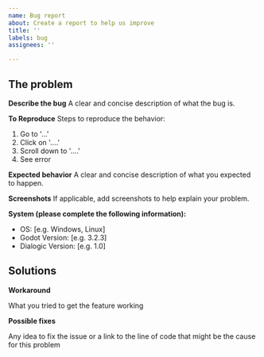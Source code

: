 ```yaml
---
name: Bug report
about: Create a report to help us improve
title: ''
labels: bug
assignees: ''

---
```


## The problem

**Describe the bug**
A clear and concise description of what the bug is.

**To Reproduce**
Steps to reproduce the behavior:
1. Go to '...'
2. Click on '....'
3. Scroll down to '....'
4. See error

**Expected behavior**
A clear and concise description of what you expected to happen.

**Screenshots**
If applicable, add screenshots to help explain your problem.

**System (please complete the following information):**
 - OS: [e.g. Windows, Linux]
 - Godot Version: [e.g. 3.2.3]
 - Dialogic Version: [e.g. 1.0]

## Solutions

**Workaround**

What you tried to get the feature working

**Possible fixes**

Any idea to fix the issue or a link to the line of code that might be the cause for this problem
